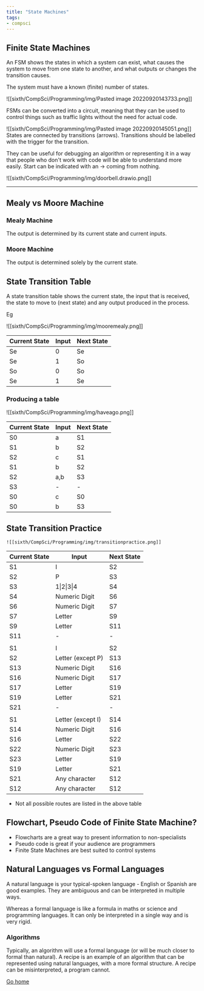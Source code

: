 ```yaml
---
title: "State Machines"
tags:
- compsci
---
```


## Finite State Machines
 An FSM shows the states in which a system can exist, what causes the system to move from one state to another, and what outputs or changes the transition causes.

The system must have a known (finite) number of states.

![[sixth/CompSci/Programming/img/Pasted image 20220920143733.png]]

FSMs can be converted into a circuit, meaning that they can be used to control things such as traffic lights without the need for actual code.

![[sixth/CompSci/Programming/img/Pasted image 20220920145051.png]]
States are connected by transitions (arrows). Transitions should be labelled with the trigger for the transition.

They can be useful for debugging an algorithm or representing it in a way that people who don't work with code will be able to understand more easily. Start can be indicated with an -> coming from nothing.


![[sixth/CompSci/Programming/img/doorbell.drawio.png]]

---
## Mealy vs Moore Machine

### Mealy Machine
The output is determined by its current state and current inputs.

### Moore Machine
The output is determined solely by the current state.



## State Transition Table

A state transition table shows the current state, the input that is received, the state to move to (next state) and any output produced in the process.

Eg

![[sixth/CompSci/Programming/img/mooremealy.png]]


| Current State | Input | Next State |
|---------------|-------|------------|
| Se            | 0     | Se         |
| Se            | 1     | So         |
| So            | 0     | So         |
| Se            | 1     | Se         |



### Producing a table

![[sixth/CompSci/Programming/img/haveago.png]]



| Current State | Input | Next State |
|---------------|-------|------------|
| S0            | a     | S1         |
| S1            | b     | S2         |
| S2            | c     | S1         |
| S1            | b     | S2         |
| S2            | a,b   | S3         |
| S3            | -     | -          |
| S0            | c     | S0         |
| S0            | b     | S3         |


## State Transition Practice

	![[sixth/CompSci/Programming/img/transitionpractice.png]]

| Current State | Input             | Next State |
|---------------|-------------------|------------|
| S1            | I                 | S2         |
| S2            | P                 | S3         |
| S3            | 1\|2\|3\|4        | S4         |
| S4            | Numeric Digit     | S6         |
| S6            | Numeric Digit     | S7         |
| S7            | Letter            | S9         |
| S9            | Letter            | S11        |
| S11           | -                 | -          |
|               |                   |            |
| S1            | I                 | S2         |
| S2            | Letter (except P) | S13        |
| S13           | Numeric Digit     | S16        |
| S16           | Numeric Digit     | S17        |
| S17           | Letter            | S19        |
| S19           | Letter            | S21        |
| S21           | -                 | -          |
|               |                   |            |
| S1            | Letter (except I) | S14        |
| S14           | Numeric Digit     | S16        |
| S16           | Letter            | S22        |
| S22           | Numeric Digit     | S23        |
| S23           | Letter            | S19        |
| S19           | Letter            | S21        |
| S21           | Any character     | S12        |
| S12           | Any character     | S12        |
* Not all possible routes are listed in the above table

## Flowchart, Pseudo Code of Finite State Machine?

- Flowcharts are a great way to present information to non-specialists
- Pseudo code is great if your audience are programmers
- Finite State Machines are best suited to control systems

## Natural Languages vs Formal Languages

A natural language is your typical-spoken language - English or Spanish are good examples. They are ambiguous and can be interpreted in multiple ways.

Whereas a formal language is like a formula in maths or science and programming languages. It can only be interpreted in a single way and is very rigid.


### Algorithms

Typically, an algorithm will use a formal language (or will be much closer to formal than natural). A recipe is an example of an algorithm that can be represented using natural languages, with a more formal structure. A recipe can be misinterpreted, a program cannot.

[Go home](/)